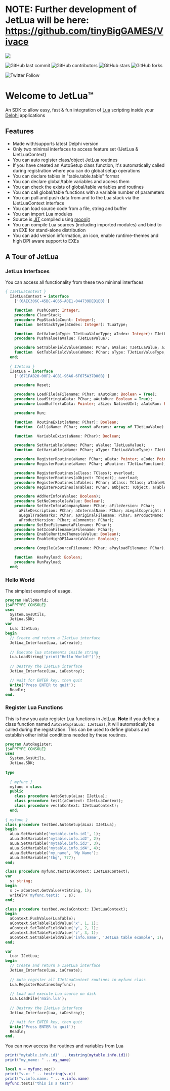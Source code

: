 # NOTE: Further development of JetLua will be here: https://github.com/tinyBigGAMES/Vivace

![](/images/logo.png)

![GitHub last commit](https://img.shields.io/github/last-commit/tinyBigGAMES/JetLua) ![GitHub contributors](https://img.shields.io/github/contributors/tinyBigGAMES/JetLua) ![GitHub stars](https://img.shields.io/github/stars/tinyBigGAMES/JetLua?style=social) ![GitHub forks](https://img.shields.io/github/forks/tinyBigGAMES/JetLua?style=social)

![Twitter Follow](https://img.shields.io/twitter/follow/tinyBigGAMES?style=social) 

# Welcome to JetLua&trade;
An SDK to allow easy, fast & fun integration of [Lua](https://www.lua.org/) scripting inside your [Delphi](https://www.embarcadero.com/products/delphi) applications
## Features
* Made with/supports latest Delphi version
* Only two minimal interfaces to access feature set (IJetLua & IJetLuaContext)
* You can auto register class/object JetLua routines
* If you have created an AutoSetup class function, it's automatically called during registration where you can do global setup operations
* You can declare tables in "table.table.table" format
* You can declare global/table variables and access them
* You can check the exists of global/table variables and routines
* You can call global/table functions with a variable number of parameters
* You can pull and push data from and to the Lua stack via the IJetLuaContext interface
* You can load source code from a file, string and buffer
* You can import Lua modules
* Source is [JIT](https://en.wikipedia.org/wiki/Just-in-time_compilation) compiled using [moonjit](https://github.com/moonjit/moonjit)
* You can compile Lua sources (including imported modules) and bind to an EXE for stand-alone distribution
* You can add version information, an icon, enable runtime-themes and high DPI aware support to EXEs


## A Tour of JetLua
### JetLua Interfaces
You can access all functionality from these two minimal interfaces
```pascal
{ IJetLuaContext }
  IJetLuaContext = interface
    ['{6AEC306C-45BC-4C65-A0E1-044739DED1EB}']

    function  PushCount: Integer;
    procedure ClearStack;
    procedure PopStack(aCount: Integer);
    function  GetStackType(aIndex: Integer): TLuaType;

    function  GetValue(aType: TJetLuaValueType; aIndex: Integer): TJetLuaValue;
    procedure PushValue(aValue: TJetLuaValue);

    procedure SetTableFieldValue(aName: PChar; aValue: TJetLuaValue; aIndex: Integer);
    function  GetTableFieldValue(aName: PChar; aType: TJetLuaValueType; aIndex: Integer): TJetLuaValue;
  end;
  
  { IJetLua }
  IJetLua = interface
    ['{671FAB20-00F2-4C81-96A6-6F675A37D00B}']

    procedure Reset;

    procedure LoadFile(aFilename: PChar; aAutoRun: Boolean = True);
    procedure LoadString(aData: PChar; aAutoRun: Boolean = True);
    procedure LoadBuffer(aData: Pointer; aSize: NativeUInt; aAutoRun: Boolean = True);

    procedure Run;

    function  RoutineExist(aName: PChar): Boolean;
    function  Call(aName: PChar; const aParams: array of TJetLuaValue): TJetLuaValue;

    function  VariableExist(aName: PChar): Boolean;

    procedure SetVariable(aName: PChar; aValue: TJetLuaValue);
    function  GetVariable(aName: PChar; aType: TJetLuaValueType): TJetLuaValue;

    procedure RegisterRoutine(aName: PChar; aData: Pointer; aCode: Pointer); overload;
    procedure RegisterRoutine(aName: PChar; aRoutine: TJetLuaFunction); overload;

    procedure RegisterRoutines(aClass: TClass); overload;
    procedure RegisterRoutines(aObject: TObject); overload;
    procedure RegisterRoutines(aTables: PChar; aClass: TClass; aTableName: PChar=nil); overload;
    procedure RegisterRoutines(aTables: PChar; aObject: TObject; aTableName: PChar=nil); overload;

    procedure AddVerInfo(aValue: Boolean);
    procedure SetNoConsole(aValue: Boolean);
    procedure SetVerInfo(aCompanyName: PChar; aFileVersion: PChar;
      aFileDescription: PChar; aInternalName: PChar; aLegalCopyright: PChar;
      aLegalTrademarks: PChar; aOriginalFilename: PChar; aProductName: PChar;
      aProductVersion: PChar; aComments: PChar);
    procedure SetExeFilename(aFilename: PChar);
    procedure SetIconFilename(aFilename: PChar);
    procedure EnableRuntimeThemes(aValue: Boolean);
    procedure EnableHighDPIAware(aValue: Boolean);

    procedure Compile(aSourceFilename: PChar; aPayloadFilename: PChar);

    function  HasPayload: Boolean;
    procedure RunPayload;
  end;
```
### Hello World
The simplest example of usage.
```Pascal
program HelloWorld;
{$APPTYPE CONSOLE}
uses
  System.SysUtils, 
  JetLua.SDK;
var
  Lua: IJetLua;
begin
  // Create and return a IJetLua interface
  JetLua_Interface(Lua, iaCreate);
  
  // Execute lua statements inside string
  Lua.LoadString('print("Hello World!")');
  
  // Destroy the IJetLua interface
  JetLua_Interface(Lua, iaDestroy);

  // Wait for ENTER key, then quit
  Write('Press ENTER to quit');
  Readln;
end.
```
### Register Lua Functions
This is how you auto register Lua functions in JetLua. **Note** if you define a class function named `AutoSetup(aLua: IJetLua)`, it will automatically be called during the registration. This can be used to define globals and establish other initial conditions needed by these routines.
```Pascal
program AutoRegister;
{$APPTYPE CONSOLE}
uses
  System.SysUtils, 
  JetLua.SDK;
  
type
  
  { myfunc }
  myfunc = class
  public
    class procedure AutoSetup(aLua: IJetLua);
    class procedure test1(aContext: IJetLuaContext);
    class procedure vec(aContext: IJetLuaContext);
  end;
  
{ myfunc }
class procedure testbed.AutoSetup(aLua: IJetLua);
begin
  aLua.SetVariable('mytable.info.id1', 1);
  aLua.SetVariable('mytable.info.id2', 2);
  aLua.SetVariable('mytable.info.id3', 3);
  aLua.SetVariable('mytable.info.id4', 4);
  aLua.SetVariable('my_name', 'My Name');
  aLua.SetVariable('tbg', 777);
end;

class procedure myfunc.test1(aContext: IJetLuaContext);
var
  s: string;
begin
  s := aContext.GetValue(vtString, 1);
  writeln('myfunc.test1: ', s);
end;

class procedure testbed.vec(aContext: IJetLuaContext);
begin
  aContext.PushValue(LuaTable);
  aContext.SetTableFieldValue('x', 1, 1);
  aContext.SetTableFieldValue('y', 2, 1);
  aContext.SetTableFieldValue('z', 3, 1);
  aContext.SetTableFieldValue('info.name', 'JetLua table example', 1);
end;

var
  Lua: IJetLua;
begin
  // Create and return a IJetLua interface
  JetLua_Interface(Lua, iaCreate);
  
  // Auto register all IJetLuaContext routines in myfunc class
  Lua.RegisterRoutines(myfunc);
  
  // Load and execute Lua source on disk
  Lua.LoadFile('main.lua');
  
  // Destroy the IJetLua interface
  JetLua_Interface(Lua, iaDestroy);

  // Wait for ENTER key, then quit
  Write('Press ENTER to quit');
  Readln;
end.
```
You can now access the routines and variables from Lua
```Lua
print("mytable.info.id1" .. tostring(mytable.info.id1))
print("my_name: " .. my_name)

local v = myfunc.vec()
print("v.x: " .. tostring(v.x))
print("v.info.name: " .. v.info.name)
myfunc.test1("this is a test")
```

